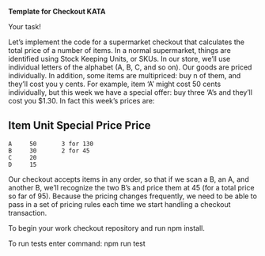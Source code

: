 **Template for Checkout KATA**

Your task!

Let’s implement the code for a supermarket checkout that calculates the total price of a number of items. In a normal supermarket, things are 
identified using Stock Keeping Units, or SKUs. In our store, we’ll use individual letters of the alphabet (A, B, C, and so on). 
Our goods are priced individually. In addition, some items are multipriced: buy n of them, and they’ll cost you y cents. 
For example, item ‘A’ might cost 50 cents individually, but this week we have a special offer: buy three ‘A’s and they’ll cost you $1.30. 
In fact this week’s prices are:


  Item   Unit      Special
         Price     Price
  --------------------------
    A     50       3 for 130
    B     30       2 for 45
    C     20
    D     15
Our checkout accepts items in any order, so that if we scan a B, an A, and another B, 
we’ll recognize the two B’s and price them at 45 (for a total price so far of 95). 
Because the pricing changes frequently, we need to be able to pass in a set of pricing rules each time we start handling a checkout transaction.

To begin your work checkout repository and run npm install.

To run tests enter command:
npm run test

